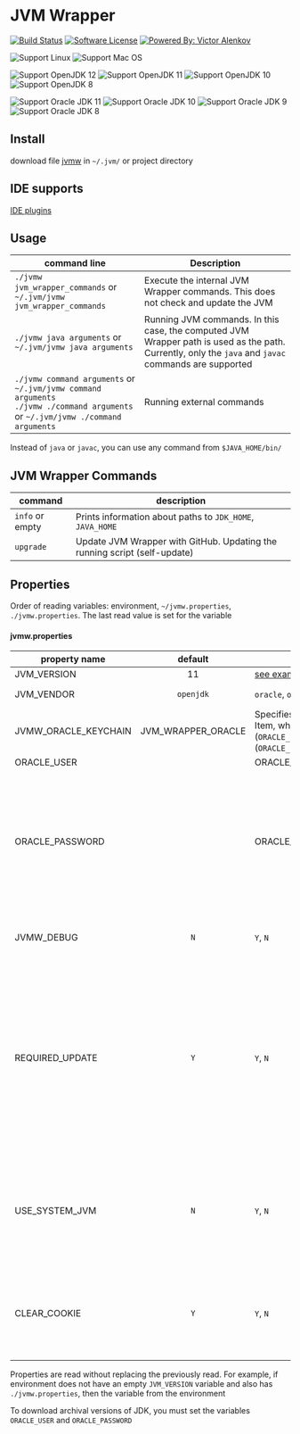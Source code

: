 # JVM Wrapper

[![Build Status](https://travis-ci.org/itbasis/jvm-wrapper.svg?branch=master)](https://travis-ci.org/itbasis/jvm-wrapper)
[![Software License](https://img.shields.io/badge/license-MIT-brightgreen.svg?style=flat-square)](/LICENSE)
[![Powered By: Victor Alenkov](https://img.shields.io/badge/powered%20by-Victor%20Alenkov-green.svg?style=flat-square)](https://github.com/BorzdeG)

![Support Linux](https://img.shields.io/badge/support%20OS-Linux-green.svg?style=flat-square)
![Support Mac OS](https://img.shields.io/badge/support%20OS-Mac%20OS-green.svg?style=flat-square)

![Support OpenJDK 12](https://img.shields.io/badge/support%20OpenJDK-12-green.svg?style=flat-square)
![Support OpenJDK 11](https://img.shields.io/badge/support%20OpenJDK-11-green.svg?style=flat-square)
![Support OpenJDK 10](https://img.shields.io/badge/support%20OpenJDK-10-green.svg?style=flat-square)
![Support OpenJDK 8](https://img.shields.io/badge/support%20OpenJDK-8-green.svg?style=flat-square)

![Support Oracle JDK 11](https://img.shields.io/badge/support%20Oracle%20JDK-11-green.svg?style=flat-square)
![Support Oracle JDK 10](https://img.shields.io/badge/support%20Oracle%20JDK-10-green.svg?style=flat-square)
![Support Oracle JDK 9](https://img.shields.io/badge/support%20Oracle%20JDK-9-green.svg?style=flat-square)
![Support Oracle JDK 8](https://img.shields.io/badge/support%20Oracle%20JDK-8-green.svg?style=flat-square)

## Install

download file [jvmw](jvmw) in `~/.jvm/` or project directory

## IDE supports

[IDE plugins](https://github.com/itbasis/jvm-wrapper-ide-plugins/)

## Usage

|command line|Description|
|---|---|
|`./jvmw jvm_wrapper_commands` or `~/.jvm/jvmw jvm_wrapper_commands`|Execute the internal JVM Wrapper commands. This does not check and update the JVM|
|`./jvmw java arguments` or `~/.jvm/jvmw java arguments`|Running JVM commands. In this case, the computed JVM Wrapper path is used as the path. Currently, only the `java` and `javac` commands are supported|
|`./jvmw command arguments` or `~/.jvm/jvmw command arguments`<br/>`./jvmw ./command arguments` or `~/.jvm/jvmw ./command arguments`|Running external commands |

Instead of `java` or `javac`, you can use any command from `$JAVA_HOME/bin/`

## JVM Wrapper Commands

|command|description|
|---|---|
|`info` or empty|Prints information about paths to `JDK_HOME`, `JAVA_HOME`|
|`upgrade`|Update JVM Wrapper with GitHub. Updating the running script (self-update)|

## Properties
Order of reading variables: environment, `~/jvmw.properties`, `./jvmw.properties`. The last read value is set for the variable

#### jvmw.properties

|property name|default|examples|description|
|---|:---:|---|---|
|JVM_VERSION|11 |[see examples of configuration files](samples.properties)||
|JVM_VENDOR|`openjdk`|`oracle`, `openjdk`|`openjdk` = [OpenJDK](http://jdk.java.net/)<br/>`oracle` = [Oracle Site](http://www.oracle.com/technetwork/java/javase/downloads/index.html)||
|JVMW_ORACLE_KEYCHAIN|JVM_WRAPPER_ORACLE|Specifies the name of the Keychain Item, which stores the login (`ORACLE_USER`) and password (`ORACLE_PASSWORD`)|
|ORACLE_USER| |ORACLE_USER=user@example.com|
|ORACLE_PASSWORD| |ORACLE_PASSWORD=password|Value in the clear. It is recommended to use Keychain. If the parameter is not specified and the parameter `JVMW_ORACLE_KEYCHAIN` is not specified, an attempt will be made to find the password in Keychain by the parameter `ORACLE_USER`|
|JVMW_DEBUG|`N`|`Y`, `N`|If `JVMW_DEBUG`=`Y`, debugging information will be displayed in stderr|
|REQUIRED_UPDATE|`Y`|`Y`, `N`|If `REQUIRED_UPDATE`=`N`, then an attempt will not be made to load the JDK / JVM distributor. If the required version of JDK/JVM is not found locally, an error will be generated<br/>If `REQUIRED_UPDATE`=`Y` and the required version is not locally found, an attempt will be made to download the distribution from the Oracle website
|USE_SYSTEM_JVM|`N`|`Y`, `N`|If the requested version of JDK is present in the system, then it will be used. If you want to explicitly specify that the system JDK is not used, you must specify `USE_SYSTEM_JVM=N`|
|CLEAR_COOKIE|`Y`|`Y`, `N`|Delete authorization cookies after script completion. Set `Y` if the script runs several times in a row, so as not to re-authorize on the vendor site| 

Properties are read without replacing the previously read. For example, if environment does not have an empty `JVM_VERSION` variable and also has `./jvmw.properties`, then the variable from the environment

To download archival versions of JDK, you must set the variables `ORACLE_USER` and `ORACLE_PASSWORD`
